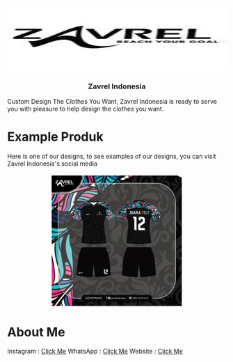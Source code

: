 <h4 align="center"> <img src="https://github.com/InYourG00D1/InYourG00D1/blob/main/z.jpg" width="600" height="150"> </h4>
<h3 align="center"> Zavrel Indonesia </h3>

Custom Design The Clothes You Want, Zavrel Indonesia is ready to serve you with pleasure to help design the clothes you want.

# Example Produk
Here is one of our designs, to see examples of our designs, you can visit Zavrel Indonesia's social media
<h5 align="center"> <img src="https://github.com/InYourG00D1/InYourG00D1/blob/main/z1.jpg" width="300" height="300"> </h4>

# About Me
Instagram : <td><a target="_blank" href="https://www.instagram.com/zavrelindonesia">Click Me</a></td>
WhatsApp : <td><a target="_blank" href="https://api.whatsapp.com/send?phone=6285711964952&text=Hallo,%20baru%20saja%20saya%20mengunjungi%20iklan%20Anda%20di%20website%20www.zavrel.co.id,%20ada%20yang%20ingin%20saya%20tanyakan/">Click Me</a></td>
Website : <td><a target="_blank" href="https://www.zavrel.co.id/">Click Me</a></td>

